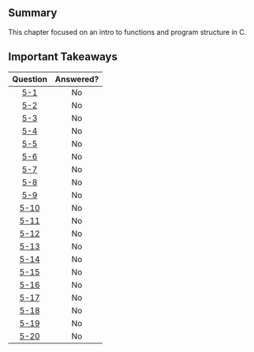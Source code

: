 ## Summary
This chapter focused on an intro to functions and program structure in C. 

## Important Takeaways


| Question |Answered?  |
| :-------:|:---------:|
| [5-1](5-1)      | No       |
| [5-2](5-2)      | No       |
| [5-3](5-3)      | No       |
| [5-4](5-4)      | No       |
| [5-5](5-5)      | No       |
| [5-6](5-6)      | No       |
| [5-7](5-7)      | No       |
| [5-8](5-8)      | No       |
| [5-9](5-9)      | No       |
| [5-10](5-10)      | No       |
| [5-11](5-11)      | No       |
| [5-12](5-12)      | No       |
| [5-13](5-13)      | No       |
| [5-14](5-14)      | No       |
| [5-15](5-15)      | No       |
| [5-16](5-16)      | No       |
| [5-17](5-17)      | No       |
| [5-18](5-18)      | No       |
| [5-19](5-19)      | No       |
| [5-20](5-20)      | No       |